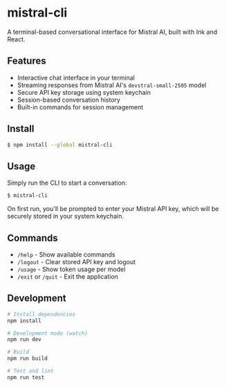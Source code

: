 # mistral-cli

A terminal-based conversational interface for Mistral AI, built with Ink and React.

## Features

- Interactive chat interface in your terminal
- Streaming responses from Mistral AI's `devstral-small-2505` model
- Secure API key storage using system keychain
- Session-based conversation history
- Built-in commands for session management

## Install

```bash
$ npm install --global mistral-cli
```

## Usage

Simply run the CLI to start a conversation:

```bash
$ mistral-cli
```

On first run, you'll be prompted to enter your Mistral API key, which will be securely stored in your system keychain.

## Commands

- `/help` - Show available commands
- `/logout` - Clear stored API key and logout
- `/usage` - Show token usage per model
- `/exit` or `/quit` - Exit the application

## Development

```bash
# Install dependencies
npm install

# Development mode (watch)
npm run dev

# Build
npm run build

# Test and lint
npm run test
```
